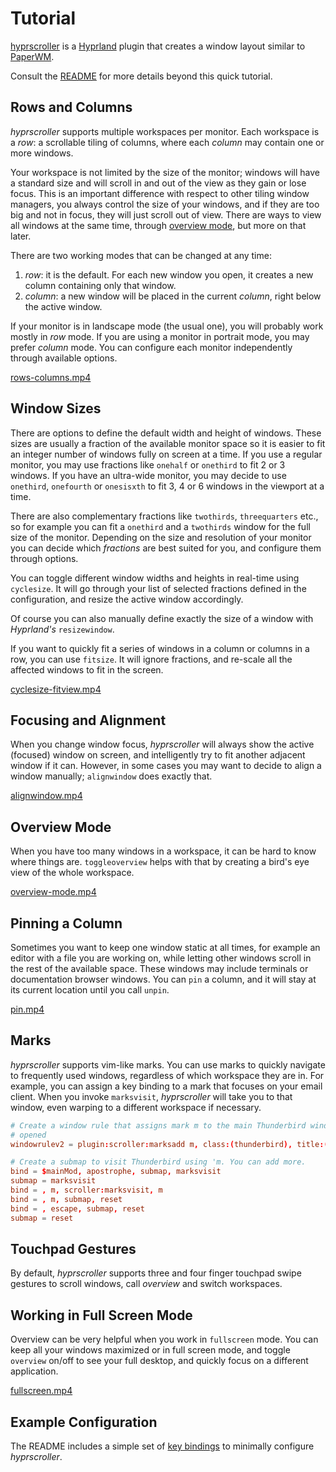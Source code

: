 # Tutorial

[hyprscroller](https://github.com/dawsers/hyprscroller) is a [Hyprland](https://github.com/hyprwm/Hyprland)
plugin that creates a window layout similar to [PaperWM](https://github.com/paperwm/PaperWM).

Consult the [README](README.md) for more details beyond this quick tutorial.

## Rows and Columns

*hyprscroller* supports multiple workspaces per monitor. Each workspace is a
*row*: a scrollable tiling of columns, where each *column* may contain one or
more windows.

Your workspace is not limited by the size of the monitor; windows will have a
standard size and will scroll in and out of the view as they gain or lose focus.
This is an important difference with respect to other tiling window managers,
you always control the size of your windows, and if they are too big and not
in focus, they will just scroll out of view. There are ways to view all
windows at the same time, through [overview mode](#overview-mode), but more on that later.

There are two working modes that can be changed at any time:

1. *row*: it is the default. For each new window you open, it creates a new
   column containing only that window.
2. *column*: a new window will be placed in the current *column*,
   right below the active window.

If your monitor is in landscape mode (the usual one), you will probably work
mostly in *row* mode. If you are using a monitor in portrait mode, you may
prefer *column* mode. You can configure each monitor independently through
available options.

[rows-columns.mp4](https://github.com/user-attachments/assets/5b90d308-85e7-46a5-b8da-54e29fdbf46c)


## Window Sizes

There are options to define the default width and height of windows. These
sizes are usually a fraction of the available monitor space so it is easier to
fit an integer number of windows fully on screen at a time. If you use a regular
monitor, you may use fractions like `onehalf` or `onethird` to fit 2 or 3
windows. If you have an ultra-wide monitor, you may decide to use `onethird`,
`onefourth` or `onesisxth` to fit 3, 4 or 6 windows in the viewport at a time.

There are also complementary fractions like `twothirds`, `threequarters` etc.,
so for example you can fit a `onethird` and a `twothirds` window for the full
size of the monitor. Depending on the size and resolution of your monitor you
can decide which *fractions* are best suited for you, and configure them
through options.

You can toggle different window widths and heights in real-time using
`cyclesize`. It will go through your list of selected fractions defined in the
configuration, and resize the active window accordingly.

Of course you can also manually define exactly the size of a window with
*Hyprland's* `resizewindow`.

If you want to quickly fit a series of windows in a column or columns in a
row, you can use `fitsize`. It will ignore fractions, and re-scale all the
affected windows to fit in the screen.

[cyclesize-fitview.mp4](https://github.com/user-attachments/assets/1f51da15-3ef7-413a-8d1d-893a7355a4f1)


## Focusing and Alignment

When you change window focus, *hyprscroller* will always show the active
(focused) window on screen, and intelligently try to fit another adjacent
window if it can. However, in some cases you may want to decide to align a
window manually; `alignwindow` does exactly that.

[alignwindow.mp4](https://github.com/user-attachments/assets/2650b480-83c5-4e12-b963-13ff9a1df910)


## Overview Mode

When you have too many windows in a workspace, it can be hard to know where
things are. `toggleoverview` helps with that by creating a bird's eye view
of the whole workspace.

[overview-mode.mp4](https://github.com/user-attachments/assets/5f43ba62-ef97-4677-aa81-cf6169168bff)


## Pinning a Column

Sometimes you want to keep one window static at all times, for example an
editor with a file you are working on, while letting other windows scroll in
the rest of the available space. These windows may include terminals or
documentation browser windows. You can `pin` a column, and it will stay at its
current location until you call `unpin`.

[pin.mp4](https://github.com/user-attachments/assets/13f26203-3ece-47ea-91eb-779c9b2eab73)


## Marks

*hyprscroller* supports vim-like marks. You can use marks to quickly navigate
to frequently used windows, regardless of which workspace they are in. For
example, you can assign a key binding to a mark that focuses on your email
client. When you invoke `marksvisit`, *hyprscroller* will take you to that window,
even warping to a different workspace if necessary.

``` conf
# Create a window rule that assigns mark m to the main Thunderbird window when
# opened
windowrulev2 = plugin:scroller:marksadd m, class:(thunderbird), title:(Mozilla Thunderbird)$

# Create a submap to visit Thunderbird using 'm. You can add more.
bind = $mainMod, apostrophe, submap, marksvisit
submap = marksvisit
bind = , m, scroller:marksvisit, m
bind = , m, submap, reset
bind = , escape, submap, reset
submap = reset
```


## Touchpad Gestures

By default, *hyprscroller* supports three and four finger touchpad swipe
gestures to scroll windows, call *overview* and switch workspaces.


## Working in Full Screen Mode

Overview can be very helpful when you work in `fullscreen` mode. You can keep all your windows
maximized or in full screen mode, and toggle `overview` on/off to see your full desktop, and quickly
focus on a different application.

[fullscreen.mp4](https://github.com/user-attachments/assets/1afa3c37-905e-408d-8d44-6230c7e1edec)


## Example Configuration

The README includes a simple set of [key bindings](./README.md#key-bindings) to
minimally configure *hyprscroller*.
